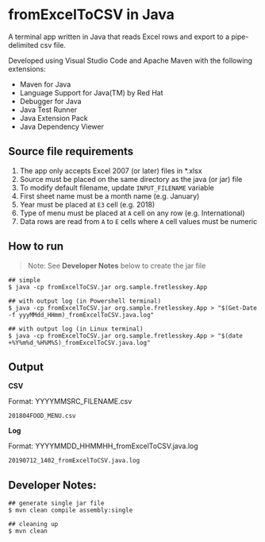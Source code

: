 # fromExcelToCSV in Java

A terminal app written in Java that reads Excel rows and export to a pipe-delimited csv file.

Developed using Visual Studio Code and Apache Maven with the following extensions:
- Maven for Java
- Language Support for Java(TM) by Red Hat
- Debugger for Java
- Java Test Runner
- Java Extension Pack
- Java Dependency Viewer

## Source file requirements
1. The app only accepts Excel 2007 (or later) files in *.xlsx
2. Source must be placed on the same directory as the java (or jar) file
3. To modify default filename, update `INPUT_FILENAME` variable
4. First sheet name must be a month name (e.g. January)
5. Year must be placed at `E3` cell (e.g. 2018)
6. Type of menu must be placed at `A` cell on any row (e.g. International)
7. Data rows are read from `A` to `E` cells where `A` cell values must be numeric

## How to run

> Note: See **Developer Notes** below to create the jar file

```
## simple
$ java -cp fromExcelToCSV.jar org.sample.fretlesskey.App
```
```
## with output log (in Powershell terminal)
$ java -cp fromExcelToCSV.jar org.sample.fretlesskey.App > "$(Get-Date -f yyyMMdd_HHmm)_fromExcelToCSV.java.log"
```
```
## with output log (in Linux terminal)
$ java -cp fromExcelToCSV.jar org.sample.fretlesskey.App > "$(date +%Y%m%d_%H%M%S)_fromExcelToCSV.java.log"
```

## Output

**CSV**

Format: YYYYMMSRC_FILENAME.csv
```
201804FOOD_MENU.csv
```
**Log**

Format: YYYYMMDD_HHMMHH_fromExcelToCSV.java.log
```
20190712_1402_fromExcelToCSV.java.log
```

## Developer Notes:

```
## generate single jar file
$ mvn clean compile assembly:single
```
```
## cleaning up
$ mvn clean
```